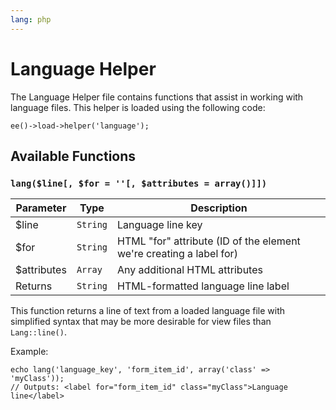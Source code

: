 ```yaml
---
lang: php
---
```


<!--
    This source file is part of the open source project
    ExpressionEngine User Guide (https://github.com/ExpressionEngine/ExpressionEngine-User-Guide)

    @link      https://expressionengine.com/
    @copyright Copyright (c) 2003-2019, EllisLab Corp. (https://ellislab.com)
    @license   https://expressionengine.com/license Licensed under Apache License, Version 2.0
-->

# Language Helper

The Language Helper file contains functions that assist in working with language files. This helper is loaded using the following code:

    ee()->load->helper('language');

## Available Functions

### `lang($line[, $for = ''[, $attributes = array()]])`

| Parameter    | Type     | Description                                                         |
| ------------ | -------- | ------------------------------------------------------------------- |
| \$line       | `String` | Language line key                                                   |
| \$for        | `String` | HTML "for" attribute (ID of the element we're creating a label for) |
| \$attributes | `Array`  | Any additional HTML attributes                                      |
| Returns      | `String` | HTML-formatted language line label                                  |

This function returns a line of text from a loaded language file with simplified syntax that may be more desirable for view files than `Lang::line()`.

Example:

    echo lang('language_key', 'form_item_id', array('class' => 'myClass'));
    // Outputs: <label for="form_item_id" class="myClass">Language line</label>
